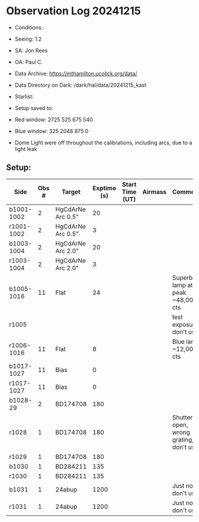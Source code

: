 # Observation Log 20241215

* Conditions: 
* Seeing: 1.2
* SA: Jon Rees
* OA: Paul C.
* Data Archive: https://mthamilton.ucolick.org/data/
* Data Directory on Dark: /dark/hal/data/20241215_kast
* Starlist: 
* Setup saved to: 

* Red window: 2725 525 675 540
* Blue window: 325 2048 875 0
* Dome Light were off throughout the calibrations, including arcs, due to a light leak

## Setup: 


| Side | Obs #     | Target    | Exptime (s) | Start Time (UT) | Airmass | Comments                                                   |
|------|-----------|-----------|-------------|-----------------|---------|------------------------------------------------------------|
|b1001-1002|2|HgCdArNe Arc 0.5"     |20| |||
|r1001-1002|2|HgCdArNe Arc 0.5"    |3| |||
|b1003-1004|2|HgCdArNe Arc 2.0"     |20| |||
|r1003-1004|2|HgCdArNe Arc 2.0"    |3| |||
|b1005-1016|11|Flat      |24| ||Superblue lamp at 80 peak ~48,000 cts|
|r1005||||||test exposure, don't use|
|r1006-1016|11|Flat      |8| ||Blue lamp ~12,000 cts|
|b1017-1027|11|Bias      |0| |||
|r1017-1027|11|Bias      |0| |||
|b1028-29|2|BD174708      |180| |||
|r1028|1|BD174708     |180| ||Shutter not open, wrong grating, don't use|
|r1029|1|BD174708     |180| |||
|b1030|1|BD284211     |135| |||
|r1030|1|BD284211     |135| |||
|b1031|1|24abup     |1200| ||Just noise, don't use|
|r1031|1|24abup     |1200| ||Just noise, don't use|
